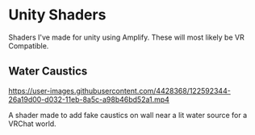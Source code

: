# Unity Shaders

Shaders I've made for unity using Amplify. These will most likely be VR Compatible.

## Water Caustics

https://user-images.githubusercontent.com/4428368/122592344-26a19d00-d032-11eb-8a5c-a98b46bd52a1.mp4

A shader made to add fake caustics on wall near a lit water source for a VRChat world.

